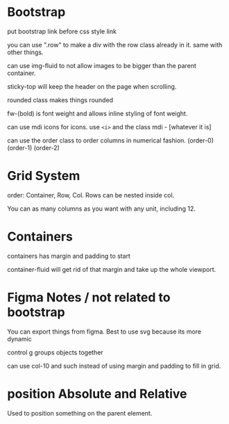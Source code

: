 # Bootstrap

put bootstrap link before css style link

you can use ".row" to make a div with the row class already in it. same with other things.

can use img-fluid to not allow images to be bigger than the parent container.

sticky-top will keep the header on the page when scrolling.

rounded class makes things rounded

fw-(bold) is font weight and allows inline styling of font weight.

can use mdi icons for icons. use `<i>` and the class mdi - [whatever it is]

can use the order class to order columns in numerical fashion. (order-0) (order-1) (order-2)

# Grid System

order: Container, Row, Col. Rows can be nested inside col.

You can as many columns as you want with any unit, including 12.

# Containers

containers has margin and padding to start

container-fluid will get rid of that margin and take up the whole viewport.

# Figma Notes / not related to bootstrap

You can export things from figma. Best to use svg because its more dynamic

control g groups objects together

can use col-10 and such instead of using margin and padding to fill in grid.

# position Absolute and Relative

Used to position something on the parent element.



 

